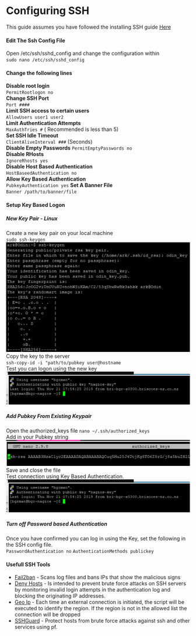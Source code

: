 # Configuring SSH
This guide assumes you have followed the installing SSH guide [Here](installing_ssh.md)  


#### Edit The Ssh Config File
Open /etc/ssh/sshd_config and change the configuration within  
`sudo nano /etc/ssh/sshd_config`

#### Change the following lines
**Disable root login**  
`PermitRootlogon no`  
**Change SSH Port**  
`Port ####`  
**Limit SSH access to certain users**  
`AllowUsers user1 user2`  
**Limit Authentication Attempts**  
`MaxAuthTries #` ( Recommended is less than 5)  
**Set SSH Idle Timeout**  
`ClientAliveInterval ###` (Seconds)  
**Disable Empty Passwords**
`PermitEmptyPasswords no`  
**Disable RHosts**  
`IgnoreRhosts yes`  
**Disable Host Based Authentication**  
`HostBaseedAuthentication no`  
**Allow Key Based Authentication**  
`PubkeyAuthentication yes`
**Set A Banner File**  
`Banner /path/to/banner/file`

#### Setup Key Based Logon

##### New Key Pair - Linux
Create a new key pair on your local machine  
`sudo ssh-keygen`  
![ssh keygen image](./resources/ssh_keygen.png)  
Copy the key to the server  
`ssh-copy-id -i "path/to/pubkey user@hostname`  
Test you can logon using the new key
![Key Login Test](./resources/key_login.png)

##### Add Pubkey From Existing Keypair

Open the authorized_keys file
`nano ~/.ssh/authorized_keys`  
Add in your Pubkey string  
![Pubkey in Authorized Key File](./resources/authorized_keys.png)
Save and close the file  
Test connection using Key Based Authentication.
![Key Login Test](./resources/key_login.png)

##### Turn off Password based Authentication
Once you have confirmed you can log in using the Key, set the following in the SSH config file.  
`PasswordAuthentication no`
`AuthenticationMethods publickey`

#### Usefull SSH Tools

- [Fail2ban](https://www.fail2ban.org/wiki/index.php/Main_Page) - Scans log files and bans IPs that show the malicious signs  
- [Deny Hosts](https://www.cyberciti.biz/faq/block-ssh-attacks-with-denyhosts/) - Is intended to prevent brute force attacks on SSH servers by monitoring invalid login attempts in the authentication log and blocking the originating IP addresses.
- [Geo Ip](http://www.randomdevstuff.com/location-based-ssh-access-using-geoip/) - Each time an external connection is initiated, the script will be executed to identify the region. If the region is not in the allowed list the connection will be dropped
- [SSHGuard](https://www.sshguard.net/) - Protect hosts from brute force attacks against ssh and other services using pf.